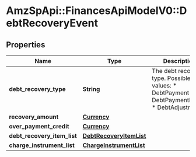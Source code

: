 # AmzSpApi::FinancesApiModelV0::DebtRecoveryEvent

## Properties
Name | Type | Description | Notes
------------ | ------------- | ------------- | -------------
**debt_recovery_type** | **String** | The debt recovery type.  Possible values:  * DebtPayment  * DebtPaymentFailure  * DebtAdjustment | [optional] 
**recovery_amount** | [**Currency**](Currency.md) |  | [optional] 
**over_payment_credit** | [**Currency**](Currency.md) |  | [optional] 
**debt_recovery_item_list** | [**DebtRecoveryItemList**](DebtRecoveryItemList.md) |  | [optional] 
**charge_instrument_list** | [**ChargeInstrumentList**](ChargeInstrumentList.md) |  | [optional] 

